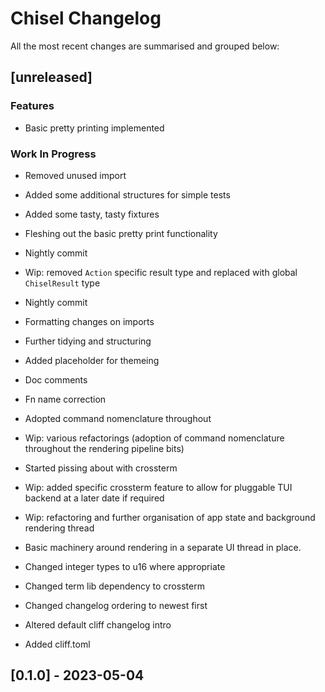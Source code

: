 # Chisel Changelog

All the most recent changes are summarised and grouped below:

## [unreleased]

### Features

- Basic pretty printing implemented

### Work In Progress

- Removed unused import
- Added some additional structures for simple tests
- Added some tasty, tasty fixtures
- Fleshing out the basic pretty print functionality
- Nightly commit
- Wip: removed `Action` specific result type and replaced with global
`ChiselResult` type

- Nightly commit
- Formatting changes on imports
- Further tidying and structuring
- Added placeholder for themeing
- Doc comments
- Fn name correction
- Adopted command nomenclature throughout
- Wip: various refactorings (adoption of command nomenclature throughout
the rendering pipeline bits)

- Started pissing about with crossterm
- Wip: added specific crossterm feature to allow for pluggable TUI backend
at a later date if required

- Wip: refactoring and further organisation of app state and background
rendering thread

- Basic machinery around rendering in a separate UI thread in place.
- Changed integer types to u16 where appropriate
- Changed term lib dependency to crossterm
- Changed changelog ordering to newest first
- Altered default cliff changelog intro
- Added cliff.toml

## [0.1.0] - 2023-05-04


